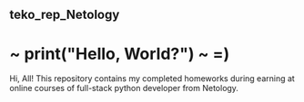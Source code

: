 ## teko_rep_Netology

# ~ print("Hello, World?") ~ =)

Hi, All! This repository contains my completed homeworks during earning at online courses of full-stack python developer from Netology.
